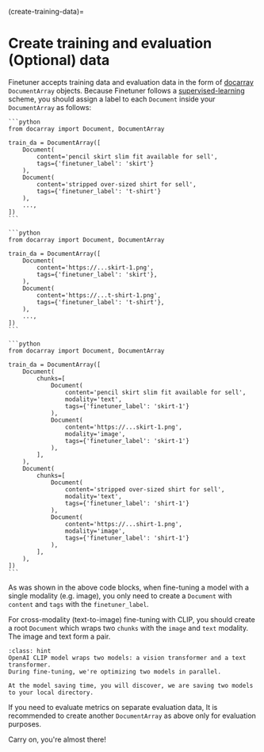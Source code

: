 (create-training-data)=
# Create training and evaluation (Optional) data

Finetuner accepts training data and evaluation data in the form of [docarray](https://docarray.jina.ai/) `DocumentArray` objects.
Because Finetuner follows a [supervised-learning](https://en.wikipedia.org/wiki/Supervised_learning) scheme,
you should assign a label to each `Document` inside your `DocumentArray` as follows:

````{tab} text-to-text search
```python
from docarray import Document, DocumentArray

train_da = DocumentArray([
    Document(
        content='pencil skirt slim fit available for sell',
        tags={'finetuner_label': 'skirt'}
    ),
    Document(
        content='stripped over-sized shirt for sell',
        tags={'finetuner_label': 't-shirt'}
    ),
    ...,
])
```
````
````{tab} image-to-image search
```python
from docarray import Document, DocumentArray

train_da = DocumentArray([
    Document(
        content='https://...skirt-1.png',
        tags={'finetuner_label': 'skirt'},
    ),
    Document(
        content='https://...t-shirt-1.png',
        tags={'finetuner_label': 't-shirt'},
    ),
    ...,
])
```
````
````{tab} text-to-image search on CLIP
```python
from docarray import Document, DocumentArray

train_da = DocumentArray([
    Document(
        chunks=[
            Document(
                content='pencil skirt slim fit available for sell',
                modality='text',
                tags={'finetuner_label': 'skirt-1'}
            ),
            Document(
                content='https://...skirt-1.png',
                modality='image',
                tags={'finetuner_label': 'skirt-1'}
            ),
        ],
    ),
    Document(
        chunks=[
            Document(
                content='stripped over-sized shirt for sell',
                modality='text',
                tags={'finetuner_label': 'shirt-1'}
            ),
            Document(
                content='https://...shirt-1.png',
                modality='image',
                tags={'finetuner_label': 'shirt-1'}
            ),
        ],
    ),
])
```
````

As was shown in the above code blocks,
when fine-tuning a model with a single modality (e.g. image),
you only need to create a `Document` with `content` and `tags` with the `finetuner_label`.

For cross-modality (text-to-image) fine-tuning with CLIP,
you should create a root `Document` which wraps two `chunks` with the `image` and `text` modality.
The image and text form a pair.

```{admonition} CLIP model explained
:class: hint
OpenAI CLIP model wraps two models: a vision transformer and a text transformer.
During fine-tuning, we're optimizing two models in parallel.

At the model saving time, you will discover, we are saving two models to your local directory. 
```

 If you need to evaluate metrics on separate evaluation data,
It is recommended to create another `DocumentArray` as above only for evaluation purposes.

Carry on, you're almost there!
